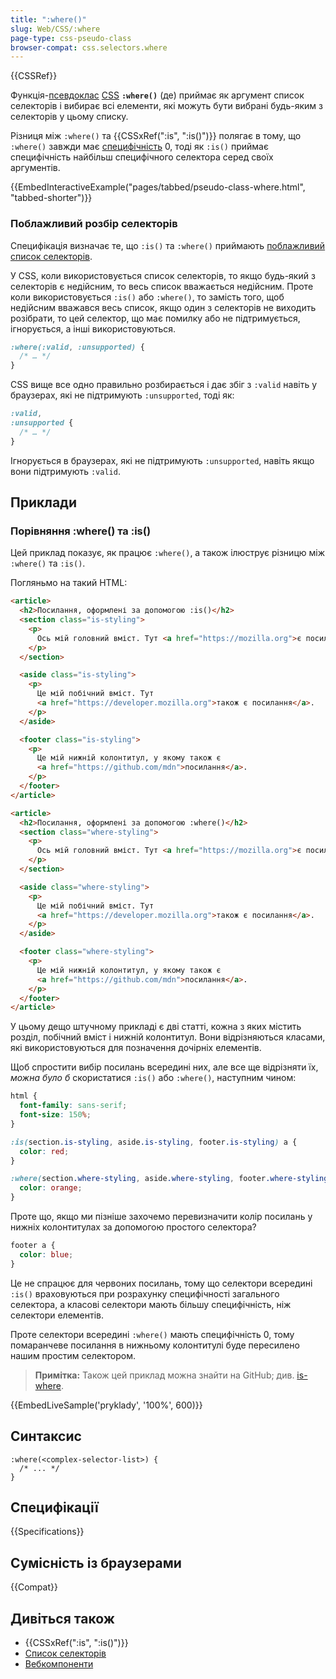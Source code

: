 ```yaml
---
title: ":where()"
slug: Web/CSS/:where
page-type: css-pseudo-class
browser-compat: css.selectors.where
---
```


{{CSSRef}}

Функція-[псевдоклас](/uk/docs/Web/CSS/Pseudo-classes) [CSS](/uk/docs/Web/CSS) **`:where()`** (де) приймає як аргумент список селекторів і вибирає всі елементи, які можуть бути вибрані будь-яким з селекторів у цьому списку.

Різниця між `:where()` та {{CSSxRef(":is", ":is()")}} полягає в тому, що `:where()` завжди має [специфічність](/uk/docs/Web/CSS/Specificity) 0, тоді як `:is()` приймає специфічність найбільш специфічного селектора серед своїх аргументів.

{{EmbedInteractiveExample("pages/tabbed/pseudo-class-where.html", "tabbed-shorter")}}

### Поблажливий розбір селекторів

Специфікація визначає те, що `:is()` та `:where()` приймають [поблажливий список селекторів](https://drafts.csswg.org/selectors-4/#typedef-forgiving-selector-list).

У CSS, коли використовується список селекторів, то якщо будь-який з селекторів є недійсним, то весь список вважається недійсним. Проте коли використовується `:is()` або `:where()`, то замість того, щоб недійсним вважався весь список, якщо один з селекторів не виходить розібрати, то цей селектор, що має помилку або не підтримується, ігнорується, а інші використовуються.

```css
:where(:valid, :unsupported) {
  /* … */
}
```

CSS вище все одно правильно розбирається і дає збіг з `:valid` навіть у браузерах, які не підтримують `:unsupported`, тоді як:

```css
:valid,
:unsupported {
  /* … */
}
```

Ігнорується в браузерах, які не підтримують `:unsupported`, навіть якщо вони підтримують `:valid`.

## Приклади

### Порівняння :where() та :is()

Цей приклад показує, як працює `:where()`, а також ілюструє різницю між `:where()` та `:is()`.

Погляньмо на такий HTML:

```html
<article>
  <h2>Посилання, оформлені за допомогою :is()</h2>
  <section class="is-styling">
    <p>
      Ось мій головний вміст. Тут <a href="https://mozilla.org">є посилання</a>.
    </p>
  </section>

  <aside class="is-styling">
    <p>
      Це мій побічний вміст. Тут
      <a href="https://developer.mozilla.org">також є посилання</a>.
    </p>
  </aside>

  <footer class="is-styling">
    <p>
      Це мій нижній колонтитул, у якому також є
      <a href="https://github.com/mdn">посилання</a>.
    </p>
  </footer>
</article>

<article>
  <h2>Посилання, оформлені за допомогою :where()</h2>
  <section class="where-styling">
    <p>
      Ось мій головний вміст. Тут <a href="https://mozilla.org">є посилання</a>.
    </p>
  </section>

  <aside class="where-styling">
    <p>
      Це мій побічний вміст. Тут
      <a href="https://developer.mozilla.org">також є посилання</a>.
    </p>
  </aside>

  <footer class="where-styling">
    <p>
      Це мій нижній колонтитул, у якому також є
      <a href="https://github.com/mdn">посилання</a>.
    </p>
  </footer>
</article>
```

У цьому дещо штучному прикладі є дві статті, кожна з яких містить розділ, побічний вміст і нижній колонтитул. Вони відрізняються класами, які використовуються для позначення дочірніх елементів.

Щоб спростити вибір посилань всередині них, але все ще відрізняти їх, _можна було б_ скористатися `:is()` або `:where()`, наступним чином:

```css
html {
  font-family: sans-serif;
  font-size: 150%;
}

:is(section.is-styling, aside.is-styling, footer.is-styling) a {
  color: red;
}

:where(section.where-styling, aside.where-styling, footer.where-styling) a {
  color: orange;
}
```

Проте що, якщо ми пізніше захочемо перевизначити колір посилань у нижніх колонтитулах за допомогою простого селектора?

```css
footer a {
  color: blue;
}
```

Це не спрацює для червоних посилань, тому що селектори всередині `:is()` враховуються при розрахунку специфічності загального селектора, а класові селектори мають більшу специфічність, ніж селектори елементів.

Проте селектори всередині `:where()` мають специфічність 0, тому помаранчеве посилання в нижньому колонтитулі буде пересилено нашим простим селектором.

> **Примітка:** Також цей приклад можна знайти на GitHub; див. [is-where](https://webdoky.github.io/css-examples/is-where/).

{{EmbedLiveSample('pryklady', '100%', 600)}}

## Синтаксис

```css-nolint
:where(<complex-selector-list>) {
  /* ... */
}
```

## Специфікації

{{Specifications}}

## Сумісність із браузерами

{{Compat}}

## Дивіться також

- {{CSSxRef(":is", ":is()")}}
- [Список селекторів](/uk/docs/Web/CSS/Selector_list)
- [Вебкомпоненти](/uk/docs/Web/API/Web_components)
